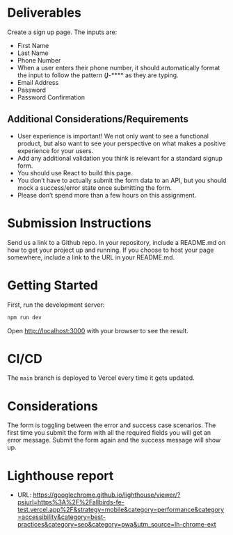 # Deliverables

Create a sign up page. The inputs are: 

- First Name
- Last Name
- Phone Number
- When a user enters their phone number, it should automatically format the input to follow the pattern
 (***)***-**** as they are typing. 
- Email Address
- Password
- Password Confirmation


## Additional Considerations/Requirements

- User experience is important! We not only want to see a functional product, but also want to see your perspective on what makes a positive experience for your users.
- Add any additional validation you think is relevant for a standard signup form.
- You should use React to build this page.
- You don’t have to actually submit the form data to an API, but you should mock a success/error state once submitting the form.
- Please don’t spend more than a few hours on this assignment.


# Submission Instructions

Send us a link to a Github repo. In your repository, include a README.md on how to get your project up and running. If you choose to host your page somewhere, include a link to the URL in your README.md. 

# Getting Started

First, run the development server:

```bash
npm run dev
```

Open [http://localhost:3000](http://localhost:3000) with your browser to see the result.

# CI/CD

The `main` branch is deployed to Vercel every time it gets updated.

# Considerations

The form is toggling between the error and success case scenarios. The first time you submit the form with all the required fields you will get an error message. Submit the form again and the success message will show up.

# Lighthouse report

- URL: https://googlechrome.github.io/lighthouse/viewer/?psiurl=https%3A%2F%2Fallbirds-fe-test.vercel.app%2F&strategy=mobile&category=performance&category=accessibility&category=best-practices&category=seo&category=pwa&utm_source=lh-chrome-ext